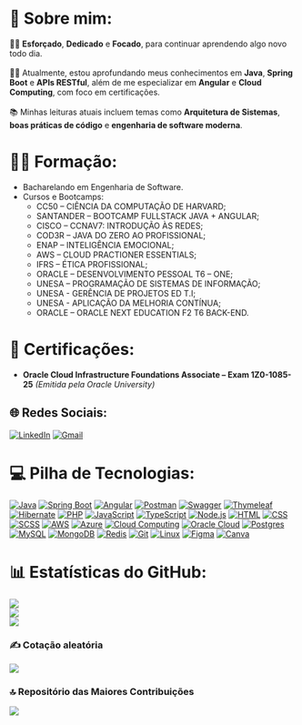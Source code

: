 # 💫 Sobre mim:
🧑🏽 **Esforçado**, **Dedicado** e **Focado**, para continuar aprendendo algo novo todo dia. <br><br>✍🏽 Atualmente, estou aprofundando meus conhecimentos em **Java**, **Spring Boot** e **APIs RESTful**, além de me especializar em **Angular** e **Cloud Computing**, com foco em certificações.<br><br>📚 Minhas leituras atuais incluem temas como **Arquitetura de Sistemas**, **boas práticas de código** e **engenharia de software moderna**.

# 👨‍🎓 Formação:
- Bacharelando em Engenharia de Software.
- Cursos e Bootcamps:
   - CC50 – CIÊNCIA DA COMPUTAÇÃO DE HARVARD;
   - SANTANDER – BOOTCAMP FULLSTACK JAVA + ANGULAR;
   - CISCO – CCNAV7: INTRODUÇÃO ÀS REDES;
   - COD3R – JAVA DO ZERO AO PROFISSIONAL;
   - ENAP – INTELIGÊNCIA EMOCIONAL;
   - AWS – CLOUD PRACTIONER ESSENTIALS;
   - IFRS – ÉTICA PROFISSIONAL;
   - ORACLE – DESENVOLVIMENTO PESSOAL T6 – ONE;
   - UNESA – PROGRAMAÇÃO DE SISTEMAS DE INFORMAÇÃO;
   - UNESA - GERÊNCIA DE PROJETOS ED T.I;
   - UNESA - APLICAÇÃO DA MELHORIA CONTÍNUA;
   - ORACLE – ORACLE NEXT EDUCATION F2 T6 BACK-END.
  
 
# 🏅 Certificações: 
   - **Oracle Cloud Infrastructure Foundations Associate – Exam 1Z0-1085-25**
         *(Emitida pela Oracle University)*

## 🌐 Redes Sociais:
[![LinkedIn](https://img.shields.io/badge/LinkedIn-%230077B5.svg?logo=linkedin&logoColor=white)](https://www.linkedin.com/in/igorcoelho808) [![Gmail](https://img.shields.io/badge/Gmail-D14836?logo=gmail&logoColor=white)](mailto:igor.coelho.engsoftware@gmail.com)

# 💻 Pilha de Tecnologias:
[![Java](https://img.shields.io/badge/Java-%23ED8B00.svg?logo=openjdk&logoColor=white)](#)
[![Spring Boot](https://img.shields.io/badge/Spring%20Boot-6DB33F?logo=springboot&logoColor=fff)](#)
[![Angular](https://img.shields.io/badge/Angular-DD0031?logo=angular&logoColor=fff)](#)
[![Postman](https://img.shields.io/badge/Postman-FF6C37?logo=postman&logoColor=fff)](#)
[![Swagger](https://img.shields.io/badge/Swagger-85EA2D?logo=swagger&logoColor=fff)](#)
[![Thymeleaf](https://img.shields.io/badge/Thymeleaf-005F0F?logo=thymeleaf&logoColor=fff)](#)
[![Hibernate](https://img.shields.io/badge/Hibernate-59666C?logo=hibernate&logoColor=fff)](#)
[![PHP](https://img.shields.io/badge/php-%23777BB4.svg?&logo=php&logoColor=white)](#)
[![JavaScript](https://img.shields.io/badge/JavaScript-F7DF1E?logo=javascript&logoColor=000)](#)
[![TypeScript](https://img.shields.io/badge/TypeScript-007ACC?logo=typescript&logoColor=fff)](#)
[![Node.js](https://img.shields.io/badge/Node.js-339933?logo=node.js&logoColor=fff)](#)
[![HTML](https://img.shields.io/badge/HTML-%23E34F26.svg?logo=html5&logoColor=white)](#)
[![CSS](https://img.shields.io/badge/CSS-1572B6?logo=css3&logoColor=fff)](#)
[![SCSS](https://img.shields.io/badge/SCSS-CC6699?logo=sass&logoColor=fff)](#)
[![AWS](https://img.shields.io/badge/AWS-%23FF9900.svg?logo=amazon-web-services&logoColor=white)](#)
[![Azure](https://img.shields.io/badge/Azure-0078D4?logo=microsoftazure&logoColor=fff)](#)
[![Cloud Computing](https://img.shields.io/badge/Cloud%20Computing-4285F4?logo=icloud&logoColor=fff)](#)
[![Oracle Cloud](https://img.shields.io/badge/Oracle%20Cloud-F80000?logo=oracle&logoColor=fff)](#)
[![Postgres](https://img.shields.io/badge/Postgres-%23316192.svg?logo=postgresql&logoColor=white)](#)
[![MySQL](https://img.shields.io/badge/MySQL-4479A1?logo=mysql&logoColor=fff)](#)
[![MongoDB](https://img.shields.io/badge/MongoDB-%234ea94b.svg?logo=mongodb&logoColor=white)](#)
[![Redis](https://img.shields.io/badge/Redis-DC382D?logo=redis&logoColor=fff)](#)
[![Git](https://img.shields.io/badge/Git-F05032?logo=git&logoColor=fff)](#)
[![Linux](https://img.shields.io/badge/Linux-FCC624?logo=linux&logoColor=black)](#)
[![Figma](https://img.shields.io/badge/Figma-F24E1E?logo=figma&logoColor=fff)](#)
[![Canva](https://img.shields.io/badge/Canva-00C4CC?logo=canva&logoColor=fff)](#)

# 📊 Estatísticas do GitHub:
![](https://github-readme-stats.vercel.app/api?username=Igor-raphael&theme=dracula&hide_border=true&include_all_commits=true&count_private=true)<br/>
![](https://github-readme-streak-stats.herokuapp.com/?user=Igor-raphael&theme=dracula&hide_border=true)<br/>
![](https://github-readme-stats.vercel.app/api/top-langs/?username=Igor-raphael&theme=dracula&hide_border=true&include_all_commits=true&count_private=true&layout=compact)

### ✍️ Cotação aleatória 
![](https://quotes-github-readme.vercel.app/api?type=horizontal&theme=tokyonight)

### 🔝 Repositório das Maiores Contribuições
![](https://github-contributor-stats.vercel.app/api?username=Igor-raphael&limit=5&theme=dark&combine_all_yearly_contributions=true)
